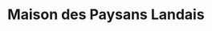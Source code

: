 ---
title: "Maison des Paysans Landais"
url: /vielle-saint-girons/maison-des-paysans-landais/
shop: ferme
---